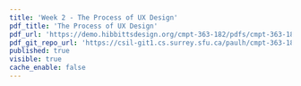 ```yaml
---
title: 'Week 2 - The Process of UX Design'
pdf_title: 'The Process of UX Design'
pdf_url: 'https://demo.hibbittsdesign.org/cmpt-363-182/pdfs/cmpt-363-182-the-process-of-ux-design.pdf'
pdf_git_repo_url: 'https://csil-git1.cs.surrey.sfu.ca/paulh/cmpt-363-182-slides/blob/master/the-process-of-ux-design/slides.md'
published: true
visible: true
cache_enable: false
---
```

